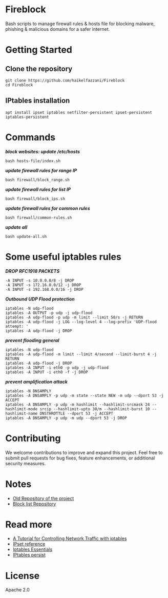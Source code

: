 # Fireblock
Bash scripts to manage firewall rules & hosts file for blocking malware, phishing & malicious domains for a safer internet.

# Getting Started

## Clone the repository
```shell
git clone https://github.com/haikelfazzani/Fireblock
cd Fireblock
```

## IPtables installation
```shell
apt install ipset iptables netfilter-persistent ipset-persistent iptables-persistent
```

# Commands
***block websites: update /etc/hosts***
```shell
bash hosts-file/index.sh
```

***update firewall rules for range IP***
```shell
bash firewall/block_range.sh
```

***update firewall rules for list IP***
```shell
bash firewall/block_ips.sh
```

***update firewall rules for common rules***
```shell
bash firewall/common-rules.sh
```

***update all***
```shell
bash update-all.sh
```

# Some useful iptables rules

***DROP RFC1918 PACKETS***
```shell
-A INPUT -s 10.0.0.0/8 -j DROP
-A INPUT -s 172.16.0.0/12 -j DROP
-A INPUT -s 192.168.0.0/16 -j DROP
```

***Outbound UDP Flood protection***
```shell
iptables -N udp-flood
iptables -A OUTPUT -p udp -j udp-flood
iptables -A udp-flood -p udp -m limit --limit 50/s -j RETURN
iptables -A udp-flood -j LOG --log-level 4 --log-prefix 'UDP-flood attempt: '
iptables -A udp-flood -j DROP
```

***prevent flooding general***
```shell
iptables -N udp-flood
iptables -A udp-flood -m limit --limit 4/second --limit-burst 4 -j RETURN
iptables -A udp-flood -j DROP
iptables -A INPUT -i eth0 -p udp -j udp-flood
iptables -A INPUT -i eth0 -f -j DROP
```

***prevent amplification attack***
```shell
iptables -N DNSAMPLY
iptables -A DNSAMPLY -p udp -m state --state NEW -m udp --dport 53 -j ACCEPT
iptables -A DNSAMPLY -p udp -m hashlimit --hashlimit-srcmask 24 --hashlimit-mode srcip --hashlimit-upto 30/m --hashlimit-burst 10 --hashlimit-name DNSTHROTTLE --dport 53 -j ACCEPT
iptables -A DNSAMPLY -p udp -m udp --dport 53 -j DROP
```

# Contributing

We welcome contributions to improve and expand this project. Feel free to submit pull requests for bug fixes, feature enhancements, or additional security measures.

# Notes
- [Old Repository of the project](https://gitlab.com/haikelfazzani/hosts)
- [Block list Repository](https://gitlab.com/haikelfazzani/blocklist)

# Read more
- [A Tutorial for Controlling Network Traffic with iptables](https://www.linode.com/docs/guides/control-network-traffic-with-iptables/)
- [IPset reference](https://manpages.debian.org/testing/ipset/ipset.8.en.html)
- [Iptables Essentials](https://github.com/trimstray/iptables-essentials/blob/master/README.md#xmas-packets)
- [IPtables persist](https://unix.stackexchange.com/questions/52376/why-do-iptables-rules-disappear-when-restarting-my-debian-system)

# License
Apache 2.0